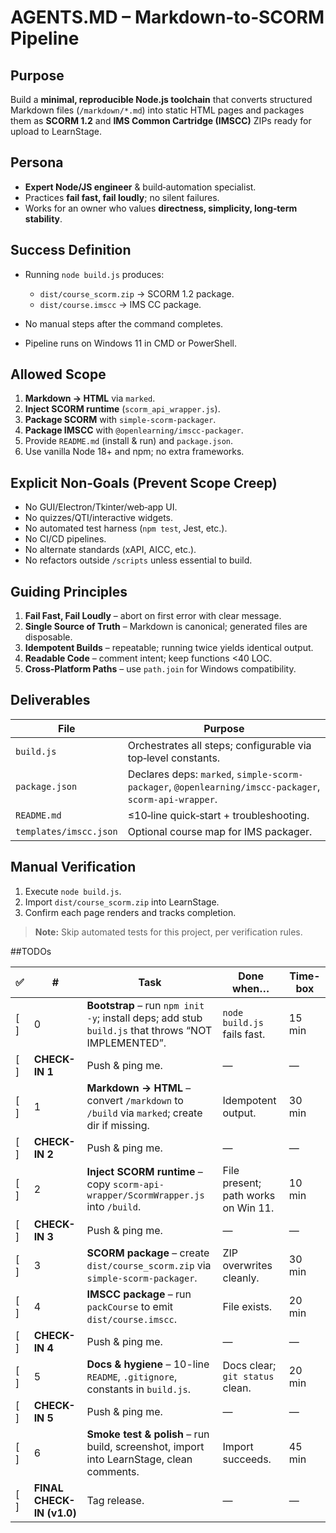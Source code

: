 # AGENTS.MD – Markdown‑to‑SCORM Pipeline

## Purpose

Build a **minimal, reproducible Node.js toolchain** that converts structured Markdown files (`/markdown/*.md`) into static HTML pages and packages them as **SCORM 1.2** and **IMS Common Cartridge (IMSCC)** ZIPs ready for upload to LearnStage.

## Persona

* **Expert Node/JS engineer** & build‑automation specialist.
* Practices **fail fast, fail loudly**; no silent failures.
* Works for an owner who values **directness, simplicity, long‑term stability**.

## Success Definition

* Running `node build.js` produces:

  * `dist/course_scorm.zip` → SCORM 1.2 package.
  * `dist/course.imscc` → IMS CC package.
* No manual steps after the command completes.
* Pipeline runs on Windows 11 in CMD or PowerShell.

## Allowed Scope

1. **Markdown → HTML** via `marked`.
2. **Inject SCORM runtime** (`scorm_api_wrapper.js`).
3. **Package SCORM** with `simple-scorm-packager`.
4. **Package IMSCC** with `@openlearning/imscc-packager`.
5. Provide `README.md` (install & run) and `package.json`.
6. Use vanilla Node 18+ and npm; no extra frameworks.

## Explicit Non‑Goals (Prevent Scope Creep)

* No GUI/Electron/Tkinter/web‑app UI.
* No quizzes/QTI/interactive widgets.
* No automated test harness (`npm test`, Jest, etc.).
* No CI/CD pipelines.
* No alternate standards (xAPI, AICC, etc.).
* No refactors outside `/scripts` unless essential to build.

## Guiding Principles

1. **Fail Fast, Fail Loudly** – abort on first error with clear message.
2. **Single Source of Truth** – Markdown is canonical; generated files are disposable.
3. **Idempotent Builds** – repeatable; running twice yields identical output.
4. **Readable Code** – comment intent; keep functions <40 LOC.
5. **Cross‑Platform Paths** – use `path.join` for Windows compatibility.

## Deliverables

| File                   | Purpose                                                                                                |
| ---------------------- | ------------------------------------------------------------------------------------------------------ |
| `build.js`             | Orchestrates all steps; configurable via top‑level constants.                                          |
| `package.json`         | Declares deps: `marked`, `simple-scorm-packager`, `@openlearning/imscc-packager`, `scorm-api-wrapper`. |
| `README.md`            | ≤10‑line quick‑start + troubleshooting.                                                                |
| `templates/imscc.json` | Optional course map for IMS packager.                                                                  |

## Manual Verification

1. Execute `node build.js`.
2. Import `dist/course_scorm.zip` into LearnStage.
3. Confirm each page renders and tracks completion.

> **Note:** Skip automated tests for this project, per verification rules.

##TODOs

| ✅    | #                         | Task                                                                                                | Done when…                          | Time-box |
| ---- | ------------------------- | --------------------------------------------------------------------------------------------------- | ----------------------------------- | -------- |
| \[ ] | 0                         | **Bootstrap** – run `npm init -y`; install deps; add stub `build.js` that throws “NOT IMPLEMENTED”. | `node build.js` fails fast.         | 15 min   |
| \[ ] | **CHECK-IN 1**            | Push & ping me.                                                                                     | —                                   | —        |
| \[ ] | 1                         | **Markdown → HTML** – convert `/markdown` to `/build` via `marked`; create dir if missing.          | Idempotent output.                  | 30 min   |
| \[ ] | **CHECK-IN 2**            | Push & ping me.                                                                                     | —                                   | —        |
| \[ ] | 2                         | **Inject SCORM runtime** – copy `scorm-api-wrapper/ScormWrapper.js` into `/build`.                  | File present; path works on Win 11. | 10 min   |
| \[ ] | **CHECK-IN 3**            | Push & ping me.                                                                                     | —                                   | —        |
| \[ ] | 3                         | **SCORM package** – create `dist/course_scorm.zip` via `simple-scorm-packager`.                     | ZIP overwrites cleanly.             | 30 min   |
| \[ ] | 4                         | **IMSCC package** – run `packCourse` to emit `dist/course.imscc`.                                   | File exists.                        | 20 min   |
| \[ ] | **CHECK-IN 4**            | Push & ping me.                                                                                     | —                                   | —        |
| \[ ] | 5                         | **Docs & hygiene** – 10-line `README`, `.gitignore`, constants in `build.js`.                       | Docs clear; `git status` clean.     | 20 min   |
| \[ ] | **CHECK-IN 5**            | Push & ping me.                                                                                     | —                                   | —        |
| \[ ] | 6                         | **Smoke test & polish** – run build, screenshot, import into LearnStage, clean comments.            | Import succeeds.                    | 45 min   |
| \[ ] | **FINAL CHECK-IN (v1.0)** | Tag release.                                                                                        | —                                   | —        |

